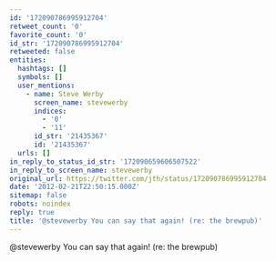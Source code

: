 ```yaml
---
id: '172090786995912704'
retweet_count: '0'
favorite_count: '0'
id_str: '172090786995912704'
retweeted: false
entities:
  hashtags: []
  symbols: []
  user_mentions:
    - name: Steve Werby
      screen_name: stevewerby
      indices:
        - '0'
        - '11'
      id_str: '21435367'
      id: '21435367'
  urls: []
in_reply_to_status_id_str: '172090659606507522'
in_reply_to_screen_name: stevewerby
original_url: https://twitter.com/jth/status/172090786995912704
date: '2012-02-21T22:50:15.000Z'
sitemap: false
robots: noindex
reply: true
title: '@stevewerby You can say that again! (re: the brewpub)'
---
```


@stevewerby You can say that again! (re: the brewpub)